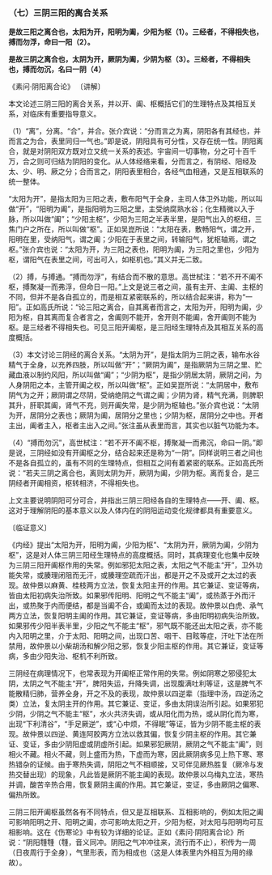 ### （七）三阴三阳的离合关系

**是故三阳之离合也，太阳为开，阳明为阖，少阳为枢（1）。三经者，不得相失也，搏而勿浮，命曰一阳（2）。**

**是故三阴之离合也，太阴为开，厥阴为阖，少阴为枢（3）。三经者，不得相失也，搏而勿沉，名曰一阴（4）**

​《素问·阴阳离合论》
〔讲解〕

本文论述三阴三阳的离合关系，并以开、阖、枢概括它们的生理特点及其相互关系，对临床有重要指导意义。

（1）“离”，分离。“合”，并合。张介宾说：“分而言之为离，阴阳各有其经也，并而言之为合，表里同归一气也。”即是说，阴阳具有可分性，又存在统一性。阴阳离合，就是对阴阳双方既对立又统一关系的表述。宇宙间一切事物，分之可十百千万，合之则可归结为阴阳的变化。从人体经络来看，分而言之，有阴经、阳经及太、少、明、厥之分；合而言之，阴阳表里相合，各经气血相通，又是互相联系的统一整体。

“太阳为开”，是指太阳为三阳之表，敷布阳气于全身，主司人体卫外功能，所以叫做“开”，“阳明为阖”，是指阳明为三阳之里，主受纳腐熟水谷；化生精微以入于脉，所以叫做“阖”；“少阳主枢”，少阳为三阳之半表半里，是阳气出入的枢纽，三焦门户之所在，所以叫做“枢”。正如吴崑所说：“太阳在表，敷畅阳气，谓之开，阳明在里，受纳阳气，谓之阖；少阳在于表里之间，转输阳气，犹枢轴焉，谓之枢。”张介宾也说：“太阳为开，为三阳之表也，阳明为阖，为三阳之里也，少阳为枢，谓阳气在表里之间，可出可入，如枢机也。”其义并无二致。

（2）搏，与搏通。“搏而勿浮”，有结合而不散的意思。高世栻注：“若不开不阖不枢，搏聚凝一而弗浮，但命日一阳。”上文是说三者之间，虽有主开、主阖、主枢的不同，但并不是各自孤立的，而是相互紧密联系的，所以结合起来讲，称为“一阳”。正如高氏所说：“论三阳之离合，自其离者而言之，太阳为开，阳明为阖，少阳为枢，自其离而复合者言之，舍阖则不能开，舍开则不能阖，舍开阖则不能为枢。是三经者不得相失也。可见三阳开阖枢，是三阳经生理特点及其相互关系的高度概括。

（3）本文讨论三阴经的离合关系。“太阴为开”，是指太阴为三阴之表，输布水谷精气于全身，以充养四肢，所以叫做“开”；“厥阴为阖”，是指厥阴为三阴之里、贮藏血液以制约风阳，所以叫做“阖”；“少阴为枢”，是指少阴居太阴，厥阴之间，为人身阴阳之本，主管开阖之权，所以叫做“枢”。正如吴崑所说：“太阴居中，敷布阴气为之开；厥阴谓之尽阴，受纳绝阴之气谓之阖；少阴为肾，精气充满，则脾职其升，肝职其阖，肾气不充，则开阖失常，是少阴为枢轴也。”张介宾也说：“太阴为开，居阴分之表也；厥阴为阖，居阴分之里也；少阴为枢，居阴分之中也。开者主出，阖者主入，枢者主出入之间。”张注虽从表里而言，其实也以脏气功能为本。

（4）“搏而勿沉”，高世栻注：“若不开不阖不枢，搏聚凝一而弗沉，命曰一阴。”即是说，三阴经如没有开阖枢之分，结合起来还是称为“一阴”。同样说明三者之间也不是各自孤立的，虽有不同的生理特点，但相互之间有着紧密的联系。正如高氏所说：“若夫三阴之离合也，离则太阴为开，厥阴为阖，少阴为枢。离而复合，是三阴经者开阖相资，枢转相济，不得相失也。

上文主要说明阴阳可分可合，并指出三阴三阳经各自的生理特点——开、阖、枢。这对于理解阴阳的基本意义以及人体内在的阴阳运动变化规律都具有重要意义。

〔临证意义〕

《内经》提出“太阳为开，阳明为阖，少阳为枢”、“太阴为开，厥阴为阖，少阴为枢”，这是对人体三阴三阳经生理特点的高度概括。同时，其病理变化也集中反映为三阴三阳开阖枢作用的失常。例如邪犯太阳之表，太阳之气不能主“开”，卫外功能失常，或腠理闭阻而无汗，或腠理空疏而汗出，都是开之不及或开之太过的表现。故仲景以麻黄、桂枝两方立法，恢复太阳主开的作用。其它兼证、变证等病，皆由太阳初病失治所致。如果邪传阳明、阳明之气不能主“阖”，或热蒸于外而汗出，或热聚于内而便结，都是当阖不合，或阖而太过的表现。故仲景以白虎、承气两方立法，恢复阳明主阖的作用。其它兼证，变证等病，多由阳明初病失治所致。如果邪传少阳半表半里，少阳之气不能主“枢”，邪气既不能还出太阳之表，亦不能内入阳明之里，介于太阳、阳明之间，出现口苦、咽干、目眩等症，汗吐下法在所禁用，故仲景以小柴胡汤和解少阳之邪，恢复少阳主枢的作用。其它兼证，变证等病，多由少阳失治、枢机不利所致。

三阴经在病理情况下，也常表现为开阖枢正常作用的失常。例如阴寒之邪侵犯太阴，太阴之气不能主“开”，脾阳失运，升降失调，出现腹满吐利等证，这是脾气不能散精归肺，营养全身，开之不及的表现，故仲景以四逆辈（指理中汤，四逆汤之类）立法，复太阴主开的作用。其它兼证、变证，多由太阴误治所引起。如果邪犯少阴，少阴之气不能主“枢”，水火共济失调，或从阳化而为热，或从阴化而为寒，出现“下利清谷”，“手足厥逆”，或“心中烦，不得眠”等证，皆为少阴不能主枢的表现。故仲景以四逆、黄连阿胶两方立法以救其偏，恢复少阴主枢的作用。其它兼证、变证，多由少阴阳虚或阴虚所引起。如果邪犯厥阴，厥阴之气不能主“阖”，则相火不藏。相火不藏，则上盛而为热，下虚而为寒，因此厥阴病多见上热下寒、寒热错杂的证候。由于寒热失调，阴阳之气不相顺接，又可伴见厥热胜复（厥冷与发热交替出现）的现象，凡此皆是厥阴不能主阖的表现。故仲景以乌梅丸立法，寒热并调，酸苦辛热合用，恢复厥阴主阖的作用。其它兼证，变证，多由厥阴之偏寒、偏热所致。

三阴三阳开阖枢虽然各有不同特点，但又是互相联系、互相影响的，例如太阳之阖可影响阳明之开、阳明之阖，亦可影响太阳之开，少阳为枢，对太阳与阳明均可互相影响。这在《伤寒论》中有较为详细的论证。正如《素问·阴阳离合论》所说：“阴阳𩅞𩅞（𩅞，音义同冲。阴阳之气冲冲往来，流行而不止），积传为一周（日夜周行于全身），气里形表，而为相成也（这是人体表里内外相互为用的缘故）。

